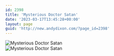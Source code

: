 ```yaml
---
id: 2398
title: 'Mysterious Doctor Satan'
date: '2023-03-17T13:45:28+00:00'
layout: page
guid: 'http://new.andydixon.com/?page_id=2398'
---
```


![Mysterious Doctor Satan](https://i0.wp.com/assets.g8x2.ldn.idrivee2-23.com/posters/Mysterious%20Doctor%20Satan%2001.jpg?w=1200&ssl=1 "Mysterious Doctor Satan")  
![Mysterious Doctor Satan](https://i0.wp.com/assets.g8x2.ldn.idrivee2-23.com/posters/Mysterious%20Doctor%20Satan%2002.jpg?w=1200&ssl=1 "Mysterious Doctor Satan")